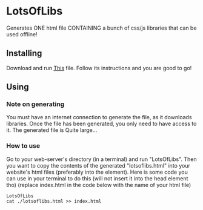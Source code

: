 # LotsOfLibs
Generates ONE html file CONTAINING a bunch of css/js libraries that can be used offline!

## Installing
Download and run [This](https://raw.githubusercontent.com/codingbunnys/LotsOfLibs/master/installer.sh) file. Follow its instructions and you are good to go!

## Using
### Note on generating
You must have an internet connection to generate the file, as it downloads libraries. Once the file has been generated, you only need to have access to it.
The generated file is Quite large...
### How to use
Go to your web-server's directory (in a terminal) and run "LotsOfLibs". Then you want to copy the contents of the generated "lotsoflibs.html" into your website's html files (preferably into the <HEAD> element).
Here is some code you can use in your terminal to do this (will not insert it into the head element tho) (replace index.html in the code below with the name of your html file)
```
LotsOfLibs
cat ./lotsoflibs.html >> index.html
```
